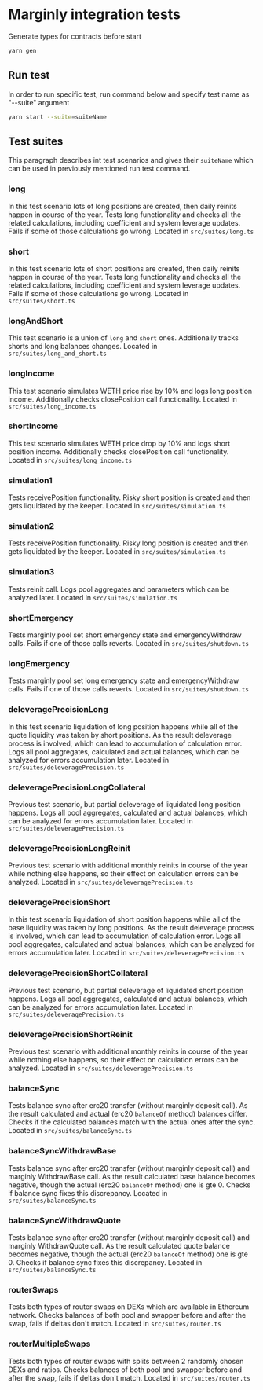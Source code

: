 # Marginly integration tests

Generate types for contracts before start

```bash
yarn gen
```

## Run test

In order to run specific test, run command below and specify test name as "--suite" argument

```bash
yarn start --suite=suiteName
```

## Test suites
This paragraph describes int test scenarios and gives their `suiteName` which can be used in previously mentioned run test command.
### long
In this test scenario lots of long positions are created, then daily reinits happen in course of the year.
Tests long functionality and checks all the related calculations, including coefficient and system leverage updates.
Fails if some of those calculations go wrong.
Located in `src/suites/long.ts`
### short
In this test scenario lots of short positions are created, then daily reinits happen in course of the year.
Tests long functionality and checks all the related calculations, including coefficient and system leverage updates.
Fails if some of those calculations go wrong.
Located in `src/suites/short.ts`
### longAndShort
This test scenario is a union of `long` and `short` ones. Additionally tracks shorts and long balances changes.
Located in `src/suites/long_and_short.ts`
### longIncome
This test scenario simulates WETH price rise by 10% and logs long position income. 
Additionally checks closePosition call functionality.
Located in `src/suites/long_income.ts`
### shortIncome
This test scenario simulates WETH price drop by 10% and logs short position income. 
Additionally checks closePosition call functionality.
Located in `src/suites/long_income.ts`
### simulation1
Tests receivePosition functionality. Risky short position is created and then gets liquidated by the keeper.
Located in `src/suites/simulation.ts`
### simulation2
Tests receivePosition functionality. Risky long position is created and then gets liquidated by the keeper.
Located in `src/suites/simulation.ts`
### simulation3
Tests reinit call. Logs pool aggregates and parameters which can be analyzed later.
Located in `src/suites/simulation.ts`
### shortEmergency
Tests marginly pool set short emergency state and emergencyWithdraw calls. Fails if one of those calls reverts.
Located in `src/suites/shutdown.ts`
### longEmergency
Tests marginly pool set long emergency state and emergencyWithdraw calls. Fails if one of those calls reverts.
Located in `src/suites/shutdown.ts`
### deleveragePrecisionLong
In this test scenario liquidation of long position happens while all of the quote liquidity was taken by short positions.
As the result deleverage process is involved, which can lead to accumulation of calculation error.
Logs all pool aggregates, calculated and actual balances, which can be analyzed for errors accumulation later. 
Located in `src/suites/deleveragePrecision.ts`
### deleveragePrecisionLongCollateral
Previous test scenario, but partial deleverage of liquidated long position happens.
Logs all pool aggregates, calculated and actual balances, which can be analyzed for errors accumulation later.
Located in `src/suites/deleveragePrecision.ts`
### deleveragePrecisionLongReinit
Previous test scenario with additional monthly reinits in course of the year while nothing else happens,
so their effect on calculation errors can be analyzed.
Located in `src/suites/deleveragePrecision.ts`
### deleveragePrecisionShort
In this test scenario liquidation of short position happens while all of the base liquidity was taken by long positions.
As the result deleverage process is involved, which can lead to accumulation of calculation error.
Logs all pool aggregates, calculated and actual balances, which can be analyzed for errors accumulation later. 
Located in `src/suites/deleveragePrecision.ts`
### deleveragePrecisionShortCollateral
Previous test scenario, but partial deleverage of liquidated short position happens.
Logs all pool aggregates, calculated and actual balances, which can be analyzed for errors accumulation later.
Located in `src/suites/deleveragePrecision.ts`
### deleveragePrecisionShortReinit
Previous test scenario with additional monthly reinits in course of the year while nothing else happens,
so their effect on calculation errors can be analyzed.
Located in `src/suites/deleveragePrecision.ts`
### balanceSync
Tests balance sync after erc20 transfer (without marginly deposit call).
As the result calculated and actual (erc20 `balanceOf` method) balances differ.
Checks if the calculated balances match with the actual ones after the sync.
Located in `src/suites/balanceSync.ts`
### balanceSyncWithdrawBase
Tests balance sync after erc20 transfer (without marginly deposit call) and marginly WithdrawBase call.
As the result calculated base balance becomes negative, though the actual (erc20 `balanceOf` method) one is gte 0.
Checks if balance sync fixes this discrepancy.
Located in `src/suites/balanceSync.ts`
### balanceSyncWithdrawQuote
Tests balance sync after erc20 transfer (without marginly deposit call) and marginly WithdrawQuote call.
As the result calculated quote balance becomes negative, though the actual (erc20 `balanceOf` method) one is gte 0.
Checks if balance sync fixes this discrepancy.
Located in `src/suites/balanceSync.ts`
### routerSwaps
Tests both types of router swaps on DEXs which are available in Ethereum network. 
Checks balances of both pool and swapper before and after the swap, fails if deltas don't match.
Located in `src/suites/router.ts`
### routerMultipleSwaps
Tests both types of router swaps with splits between 2 randomly chosen DEXs and ratios.
Checks balances of both pool and swapper before and after the swap, fails if deltas don't match.
Located in `src/suites/router.ts`